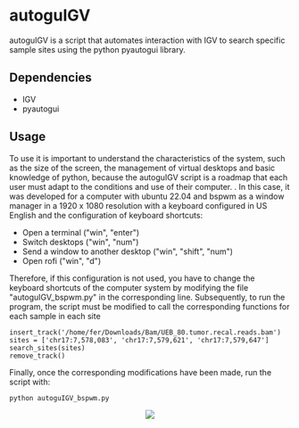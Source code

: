 # autoguIGV
autoguIGV is a script that automates interaction with IGV to search specific sample sites using the python pyautogui library.

## Dependencies
* IGV
* pyautogui

## Usage
To use it is important to understand the characteristics of the system, such as the size of the screen, the management of virtual desktops and basic knowledge of python, because the autoguIGV script is a roadmap that each user must adapt to the conditions and use of their computer. . In this case, it was developed for a computer with ubuntu 22.04 and bspwm as a window manager in a 1920 x 1080 resolution with a keyboard configured in US English and the configuration of keyboard shortcuts:

* Open a terminal ("win", "enter")
* Switch desktops ("win", "num")
* Send a window to another desktop ("win", "shift", "num")
* Open rofi ("win", "d")

Therefore, if this configuration is not used, you have to change the keyboard shortcuts of the computer system by modifying the file "autoguIGV_bspwm.py" in the corresponding line.
Subsequently, to run the program, the script must be modified to call the corresponding functions for each sample in each site

```
insert_track('/home/fer/Downloads/Bam/UEB_80.tumor.recal.reads.bam')
sites = ['chr17:7,578,083', 'chr17:7,579,621', 'chr17:7,579,647']
search_sites(sites)
remove_track()
```

Finally, once the corresponding modifications have been made, run the script with:
```
python autoguIGV_bspwm.py
```

<p align="center">
  <img src="https://github.com/FerAmbriz/autoguIGV/blob/main/Example.gif" height="auto">
</p>
